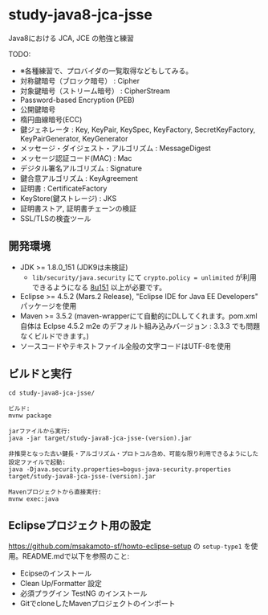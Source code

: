 # study-java8-jca-jsse
Java8における JCA, JCE の勉強と練習

TODO:
- ※各種練習で、プロバイダの一覧取得などもしてみる。
- 対称鍵暗号（ブロック暗号） : Cipher
- 対象鍵暗号（ストリーム暗号） : CipherStream
- Password-based Encryption (PEB)
- 公開鍵暗号
- 楕円曲線暗号(ECC)
- 鍵ジェネレータ : Key, KeyPair, KeySpec, KeyFactory, SecretKeyFactory, KeyPairGenerator, KeyGenerator
- メッセージ・ダイジェスト・アルゴリズム : MessageDigest
- メッセージ認証コード(MAC) : Mac
- デジタル署名アルゴリズム : Signature
- 鍵合意アルゴリズム : KeyAgreement
- 証明書 : CertificateFactory
- KeyStore(鍵ストレージ) : JKS
- 証明書ストア, 証明書チェーンの検証
- SSL/TLSの検査ツール

## 開発環境

* JDK >= 1.8.0_151 (JDK9は未検証)
  * `lib/security/java.security` にて `crypto.policy = unlimited` が利用できるようになる [8u151](http://www.oracle.com/technetwork/java/javase/8u151-relnotes-3850493.html) 以上が必要です。
* Eclipse >= 4.5.2 (Mars.2 Release), "Eclipse IDE for Java EE Developers" パッケージを使用
* Maven >= 3.5.2 (maven-wrapperにて自動的にDLしてくれます。pom.xml自体は Eclpse 4.5.2 m2e のデフォルト組み込みバージョン : 3.3.3 でも問題なくビルドできます。)
* ソースコードやテキストファイル全般の文字コードはUTF-8を使用

## ビルドと実行

```
cd study-java8-jca-jsse/

ビルド:
mvnw package

jarファイルから実行:
java -jar target/study-java8-jca-jsse-(version).jar

非推奨となった古い鍵長・アルゴリズム・プロトコル含め、可能な限り利用できるようにした設定ファイルで起動:
java -Djava.security.properties=bogus-java-security.properties target/study-java8-jca-jsse-(version).jar

Mavenプロジェクトから直接実行:
mvnw exec:java
```

## Eclipseプロジェクト用の設定

https://github.com/msakamoto-sf/howto-eclipse-setup の `setup-type1` を使用。README.mdで以下を参照のこと:

* Ecipseのインストール
* Clean Up/Formatter 設定
* 必須プラグイン TestNG のインストール
* GitでcloneしたMavenプロジェクトのインポート 


